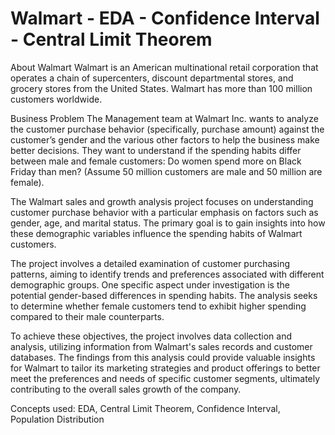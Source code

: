 # Walmart - EDA - Confidence Interval - Central Limit Theorem

About Walmart
Walmart is an American multinational retail corporation that operates a chain of supercenters, discount departmental stores, and grocery stores from the United States. Walmart has more than 100 million customers worldwide.

Business Problem
The Management team at Walmart Inc. wants to analyze the customer purchase behavior (specifically, purchase amount) against the customer’s gender and the various other factors to help the business make better decisions. They want to understand if the spending habits differ between male and female customers: Do women spend more on Black Friday than men? (Assume 50 million customers are male and 50 million are female).

The Walmart sales and growth analysis project focuses on understanding customer purchase behavior with a particular emphasis on factors such as gender, age, and marital status. The primary goal is to gain insights into how these demographic variables influence the spending habits of Walmart customers.

The project involves a detailed examination of customer purchasing patterns, aiming to identify trends and preferences associated with different demographic groups. One specific aspect under investigation is the potential gender-based differences in spending habits. The analysis seeks to determine whether female customers tend to exhibit higher spending compared to their male counterparts.

To achieve these objectives, the project involves data collection and analysis, utilizing information from Walmart's sales records and customer databases. The findings from this analysis could provide valuable insights for Walmart to tailor its marketing strategies and product offerings to better meet the preferences and needs of specific customer segments, ultimately contributing to the overall sales growth of the company.

Concepts used: EDA, Central Limit Theorem, Confidence Interval, Population Distribution
